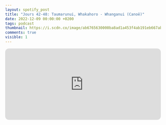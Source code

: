 ```yaml
---
layout: spotify_post
title: "Jours 42-48: Taumarunui, Whakahoro - Whanganui (Canoë)"
date: 2022-12-09 00:00:00 +0200
tags: podcast
thumbnail: https://i.scdn.co/image/ab6765630000ba8ad1a453f4ab191eb667ab6236
comments: true
visible: 1
---
```



<iframe style="border-radius:12px"
src="https://open.spotify.com/embed/episode/2YjU7xEtgMEhDNz9GdLMR5?utm_source=generator"
width="100%" height="232" frameBorder="0" allowfullscreen=""
allow="autoplay; clipboard-write; encrypted-media; fullscreen; picture-in-picture"></iframe>
